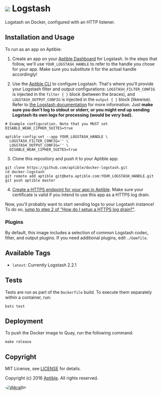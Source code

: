 # ![](https://raw.github.com/aptible/straptible/master/lib/straptible/rails/templates/public.api/icon-60px.png) Logstash


Logstash on Docker, configured with an HTTP listener.


## Installation and Usage

To run as an app on Aptible:

  1. Create an app on your [Aptible Dashboard][0] for Logstash. In the steps
  that follow, we'll use `YOUR_LOGSTASH_HANDLE` to refer to the handle you
  chose for your app. Make sure you substitute it for the actual handle
  accordingly!

  2. Use the [Aptible CLI][1] to configure Logstash. That's where you'll provide
  your Logstash filter and output configurations: `LOGSTASH_FILTER_CONFIG` is
  injected in the `filter { }` block (between the braces), and
  `LOGSTASH_OUTPUT_CONFIG` is injected in the `output { }` block (likewise).
  Refer to [the Logstash documentation][2] for more information. Just **make
  sure you don't log to stdout or stderr, or you might end up sending Logstash
  its own logs for processing (would be _very_ bad).**

  ```shell
  # Example configuration. Note that you MUST set DISABLE_WEAK_CIPHER_SUITES=true

  aptible config:set --app YOUR_LOGSTASH_HANDLE \
    LOGSTASH_FILTER_CONFIG='' \
    LOGSTASH_OUTPUT_CONFIG='' \
    DISABLE_WEAK_CIPHER_SUITES=true
  ```

  3. Clone this repository and push it to your Aptible app:

  ```shell
  git clone https://github.com/aptible/docker-logstash.git
  cd docker-logstash
  git remote add aptible git@beta.aptible.com:YOUR_LOGSTASH_HANDLE.git
  git push aptible master
  ```

  4. [Create a HTTPS endpoint for your app in Aptible][3]. Make sure your
  certificate is valid if you intend to use this app as a HTTPS log drain.

Now, you'll probably want to start sending logs to your Logstash instance!
To do so, [jump to step 2 of "How do I setup a HTTPS log drain?"][10].


### Plugins

By default, this image includes a selection of common Logstash codec, filter,
and output plugins.  If you need additional plugins, edit `./Gemfile`.


## Available Tags

  + `latest`: Currently Logstash 2.2.1


## Tests

Tests are run as part of the `Dockerfile` build. To execute them separately
within a container, run:

    bats test


## Deployment

To push the Docker image to Quay, run the following command:

    make release


## Copyright

MIT License, see [LICENSE](LICENSE.md) for details.

Copyright (c) 2016 [Aptible](https://www.aptible.com). All rights reserved.

[<img src="https://avatars2.githubusercontent.com/u/1737686?s=60" style="border-radius: 50%;" alt="@krallin" />](https://github.com/krallin)

  [0]: https://dashboard.aptible.com
  [1]: https://github.com/aptible/aptible-cli
  [2]: https://www.elastic.co/guide/en/logstash/current/configuration.html
  [3]: https://support.aptible.com/topics/paas/how-to-add-internal-or-external-domain/
  [10]: https://support.aptible.com/topics/paas/how-do-i-setup-a-https-log-drain/
